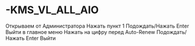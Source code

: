 # -KMS_VL_ALL_AIO
Открываем от Администратора
Нажать пункт 1 
Подождать/Нажать Enter
Выйти в главное меню
Нажать на цифру перед Auto-Renew
Подождать/Нажать Enter
Выйти
